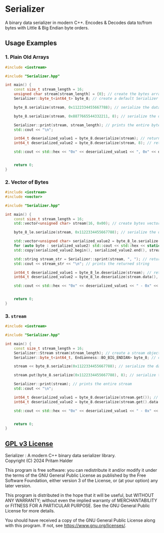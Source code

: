 # Serializer

A binary data serializer in modern C++. Encodes & Decodes data to/from bytes with Little & Big Endian byte orders.

## Usage Examples

### 1. Plain Old Arrays

```cpp
#include <iostream>

#include "Serializer.hpp"

int main() {
    const size_t stream_length = 16;
    unsigned char stream[stream_length] = {0}; // create the bytes array
    Serializer::byte_t<int64_t> byte_8; // create a default Serializer object (Big Endian) of 8 bytes

    byte_8.serialize(stream, 0x1122334455667788); // serialize the data and start putting it from 0 index of bytes array

    byte_8.serialize(stream, 0x8877665544332211, 8); // serialize the data and start putting it from 8th index of bytes array

    Serializer::print(stream, stream_length); // prints the entire bytes array (default delimeter "<space>")
    std::cout << "\n";

    int64_t deserialized_value1 = byte_8.deserialize(stream); // returns the data after deserializing from 0 index of bytes array
    int64_t deserialized_value2 = byte_8.deserialize(stream, 8); // returns the data after deserializing from 8th index of bytes array

    std::cout << std::hex << "0x" << deserialized_value1 << ", 0x" << deserialized_value2 << std::dec << "\n";


    return 0;
}

```

### 2. Vector of Bytes

```cpp
#include <iostream>
#include <vector>

#include "Serializer.hpp"

int main() {
    const size_t stream_length = 16;
    std::vector<unsigned char> stream(16, 0x00); // create bytes vector with size & default values

    byte_8_le.serialize(stream, 0x1122334455667788); // serialize the data and start putting it from 0 index of bytes vector (using the libray provided, 8-byte signed integer in little endian byte order - object)

    std::vector<unsigned char> serialized_value2 = byte_8_le.serialize(0x1122334455667788); // returns the bytes vector of the serialized data
    for (auto byte : serialized_value2) std::cout << std::hex << static_cast<uint>(byte) << " "; std::cout << std::dec << "\n"; // prints the returned bytes vector
    std::copy(serialized_value2.begin(), serialized_value2.end(), stream.begin() + 8); // putting the returned bytes vector to the `stream` bytes vector from its 8th index

    std::string stream_str = Serializer::sprint(stream, ", "); // returns the bytes as a string with <comma> delimeter
    std::cout << stream_str << "\n"; // prints the returned string

    int64_t deserialized_value1 = byte_8_le.deserialize(stream); // returns the data after deserializing from 0 index of bytes array
    int64_t deserialized_value2 = byte_8_le.deserialize(stream.data(), 8); // returns the data after deserializing from 8th index of internal memory of the bytes array

    std::cout << std::hex << "0x" << deserialized_value1 << " - 0x" << deserialized_value2 << std::dec << "\n";


    return 0;
}
```

### 3. `stream`

```cpp
#include <iostream>

#include "Serializer.hpp"

int main() {
    const size_t stream_length = 16;
    Serializer::Stream stream(stream_length); // create a stream object with length
    Serializer::byte_t<int64_t, Endianness::BO_BIG_ENDIAN> byte_8; // create a Serializer object (Big Endian) of 8 bytes

    stream << byte_8.serialize(0x1122334455667788); // serialize the data and put it into the stream after previous

    stream.put(byte_8.serialize(0x1122334455667788), 8); // serialize the data and start putting it from 8th index of the stream

    Serializer::print(stream); // prints the entire stream
    std::cout << "\n";

    int64_t deserialized_value1 = byte_8.deserialize(stream.get()); // returns the data after deserializing from 0 index of stream vector
    int64_t deserialized_value2 = byte_8.deserialize(stream.get().data(), 8); // returns the data after deserializing from 8th index of internal stream array

    std::cout << std::hex << "0x" << deserialized_value1 << " - 0x" << deserialized_value2 << std::dec << "\n";


    return 0;
}
```

## [GPL v3 License](./LICENSE)

Serializer : A modern C++ binary data serializer library. \
Copyright (C) 2024 Pritam Halder

This program is free software: you can redistribute it and/or modify
it under the terms of the GNU General Public License as published by
the Free Software Foundation, either version 3 of the License, or
(at your option) any later version.

This program is distributed in the hope that it will be useful,
but WITHOUT ANY WARRANTY; without even the implied warranty of
MERCHANTABILITY or FITNESS FOR A PARTICULAR PURPOSE. See the
GNU General Public License for more details.

You should have received a copy of the GNU General Public License
along with this program. If not, see <https://www.gnu.org/licenses/>.
